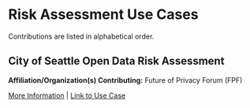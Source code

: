 # Risk Assessment Use Cases

Contributions are listed in alphabetical order.

## City of Seattle Open Data Risk Assessment
**Affiliation/Organization(s) Contributing:** Future of Privacy Forum (FPF)

[More Information](https://github.com/usnistgov/PrivacyEngCollabSpace/tree/master/use-cases/risk-assessment/FPF-City-Seattle-Open-Data-Risk-Assessment) | [Link to Use Case](https://fpf.org/wp-content/uploads/2018/01/FPF-Open-Data-Risk-Assessment-for-City-of-Seattle.pdf)
